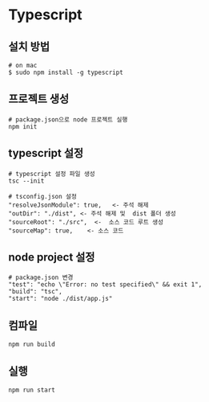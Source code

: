# Typescript


## 설치 방법
```
# on mac
$ sudo npm install -g typescript
```

## 프로젝트 생성
```
# package.json으로 node 프로젝트 실행
npm init
```

## typescript 설정
```
# typescript 설정 파일 생성
tsc --init 

# tsconfig.json 설정
"resolveJsonModule": true,   <- 주석 해제  
"outDir": "./dist", <- 주석 해제 및  dist 폴더 생성   
"sourceRoot": "./src",  <-  소스 코드 루트 생성
"sourceMap": true,    <- 소스 코드
```

## node project 설정
```
# package.json 변경
"test": "echo \"Error: no test specified\" && exit 1",
"build": "tsc",
"start": "node ./dist/app.js"
```

## 컴파일
```
npm run build
```

## 실행
```
npm run start
```


